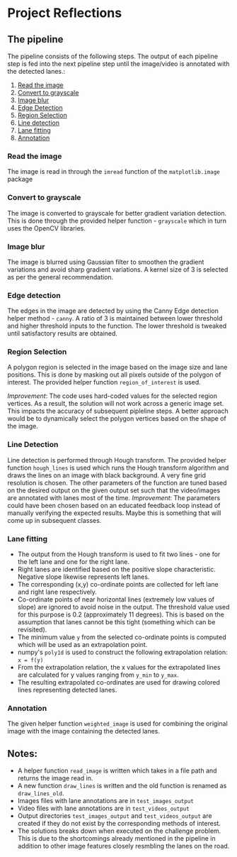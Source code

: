 # Project Reflections

## The pipeline
The pipeline consists of the following steps. The output of each pipeline step is fed into the next pipeline step until the image/video is annotated with the detected lanes.:

1) [Read the image](#read-the-image)
2) [Convert to grayscale](#convert-to-grayscale)
3) [Image blur](#image-blur)
4) [Edge Detection](#edge-detection)
5) [Region Selection](#region-selection)
6) [Line detection](#line-detection)
7) [Lane fitting](#lane-fitting)
8) [Annotation](#annotation)

### Read the image
The image is read in through the `imread` function of the `matplotlib.image` package

###  Convert to grayscale
The image is converted to grayscale for better gradient variation detection. This is done through the provided helper function - `grayscale` which in turn uses the OpenCV libraries.

### Image blur
The image is blurred using Gaussian filter to smoothen the gradient variations and avoid sharp gradient variations. A kernel size of 3 is selected as per the general recommendation.

### Edge detection
The edges in the image are detected by using the Canny Edge detection helper method - `canny`. A ratio of 3 is maintained between lower threshold and higher threshold inputs to the function. The lower threshold is tweaked until satisfactory results are obtained.

### Region Selection
A polygon region is selected in the image based on the image size and lane positions. This is done by masking out all pixels outside of the polygon of interest. The provided helper function `region_of_interest` is used.

*Improvement*: The code uses hard-coded values for the selected region vertices. As a result, the solution will not work across a generic image set. This impacts the accuracy of subsequent pipleline steps. A better approach would be to dynamically select the polygon vertices based on the shape of the image.

### Line Detection
Line detection is performed through Hough transform. The provided helper function `hough_lines` is used which runs the Hough transform algorithm and draws the lines on an image with black background. A very fine grid resolution is chosen. The other parameters of the function are tuned based on the desired output on the given output set such that the video/images are annotated with lanes most of the time.
*Improvement*: The parameters could have been chosen based on an educated feedback loop instead of manually verifying the expected results. Maybe this is something that will come up in subsequent classes.

### Lane fitting
- The output from the Hough transform is used to fit two lines - one for the left lane and one for the right lane.
- Right lanes are identified based on the positive slope characteristic. Negative slope likewise represents left lanes. 
- The corresponding (x,y) co-ordinate points are collected for left lane and right lane respectively.
- Co-ordinate points of near horizontal lines (extremely low values of slope) are ignored to avoid noise in the output. The threshold value used for this purpose is 0.2 (approximately 11 degrees). This is based on the assumption that lanes cannot be this tight (something which can be revisited).
- The minimum value `y` from the selected co-ordinate points is computed which will be used as an extrapolation point. 
- numpy's `poly1d` is used to construct the following extrapolation relation:
```x = f(y)```
- From the extrapolation relation, the x values for the extrapolated lines are calculated for y values ranging from `y_min` to `y_max`.
- The resulting extrapolated co-ordinates are used for drawing colored lines representing detected lanes.

### Annotation
The given helper function `weighted_image` is used for combining the original image with the image containing the detected lanes.


## Notes:
- A helper function `read_image` is written which takes in a file path and returns the image read in.
- A new function `draw_lines` is written and the old function is renamed as `draw_lines_old`.
- Images files with lane annotations are in `test_images_output`
- Video files with lane annotations are in `test_videos_output`
- Output directories `test_images_output` and `test_videos_output` are created if they do not exist by the corresponding methods of interest.
- The solutions breaks down when executed on the challenge problem. This is due to the shortcomings already mentioned in the pipeline in addition to other image features closely resmbling the lanes on the road.